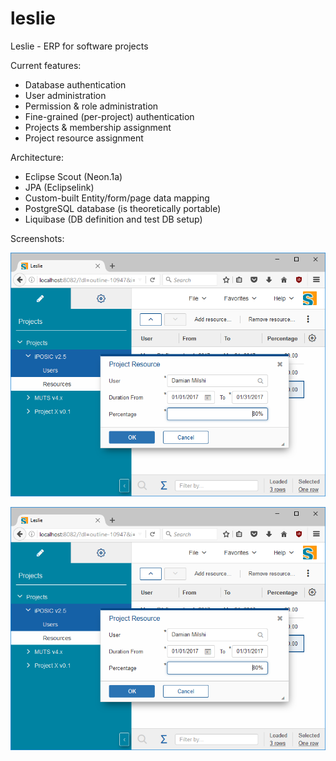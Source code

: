 # leslie
Leslie - ERP for software projects

Current features:
* Database authentication
* User administration
* Permission & role administration
* Fine-grained (per-project)  authentication
* Projects & membership assignment
* Project resource assignment

Architecture:
* Eclipse Scout (Neon.1a)
* JPA (Eclipselink)
* Custom-built Entity/form/page data mapping
* PostgreSQL database (is theoretically portable)
* Liquibase (DB definition and test DB setup)

Screenshots:

![Project Resources](/resources/img/1.png "Project Resources")

![Administration Outline](/resources/img/1.png "Administration Outline")
